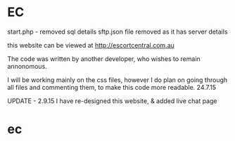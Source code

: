 # EC

start.php - removed sql details
sftp.json file removed as it has server details

this website can be viewed at http://escortcentral.com.au

The code was written by another developer, who wishes to remain annonomous.

I will be working mainly on the css files, however I do plan on going through all files and commenting them, to make this code more readable. 24.7.15

UPDATE - 2.9.15
I have re-designed this website, & added live chat page
# ec
